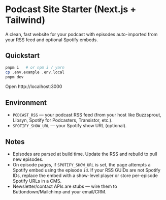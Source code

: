 # Podcast Site Starter (Next.js + Tailwind)

A clean, fast website for your podcast with episodes auto-imported from your RSS feed and optional Spotify embeds.

## Quickstart

```bash
pnpm i   # or npm i / yarn
cp .env.example .env.local
pnpm dev
```

Open http://localhost:3000

## Environment

- `PODCAST_RSS` — your podcast RSS feed (from your host like Buzzsprout, Libsyn, Spotify for Podcasters, Transistor, etc.).
- `SPOTIFY_SHOW_URL` — your Spotify show URL (optional).

## Notes

- Episodes are parsed at build time. Update the RSS and rebuild to pull new episodes.
- On episode pages, if `SPOTIFY_SHOW_URL` is set, the page attempts a Spotify embed using the episode `id`. If your RSS GUIDs are not Spotify IDs, replace the embed with a show-level player or store per-episode Spotify URLs in a CMS.
- Newsletter/contact APIs are stubs — wire them to Buttondown/Mailchimp and your email/CRM.
